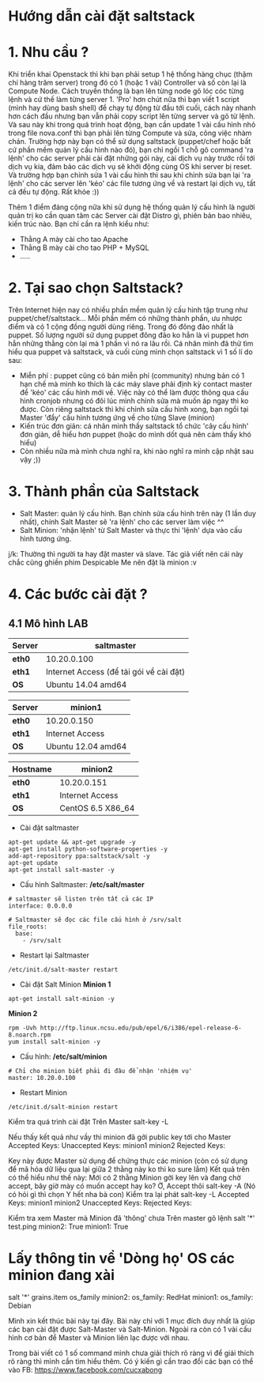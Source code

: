 Hướng dẫn cài đặt saltstack
=========

# 1. Nhu cầu ?
Khi triển khai Openstack thì khi bạn phải setup 1 hệ thống hàng chục (thậm chí hàng trăm server) trong đó có 1 (hoặc 1 vài) Controller và số còn lại là Compute Node. Cách truyền thống là bạn lên từng node gõ lóc cóc từng lệnh và cứ thế làm từng server 1. 'Pro' hơn chút nữa thì bạn viết 1 script (mình hay dùng bash shell) để chạy tự động từ đầu tới cuối, cách này nhanh hơn cách đầu nhưng bạn vẫn phải copy script lên từng server và gõ từ lệnh. Và sau này khi trong quá trình hoạt động, bạn cần update 1 vài cấu hình nhỏ trong file nova.conf thì bạn phải lên từng Compute và sửa, công việc nhàm chán. Trường hợp này bạn có thể sử dụng saltstack (puppet/chef hoặc bất cứ phần mềm quản lý cấu hình nào đó), bạn chỉ ngồi 1 chỗ gõ command 'ra lệnh' cho các server phải cài đặt những gói này, cài dịch vụ này trước rồi tới dịch vụ kia, đảm bảo các dịch vụ sẽ khởi động cùng OS khi server bị reset. Và trường hợp bạn chỉnh sửa 1 vài cấu hình thì sau khi chỉnh sửa bạn lại 'ra lệnh' cho các server lên 'kéo' các file tương ứng về và restart lại dịch vụ, tất cả đều tự động. Rất khỏe :))

Thêm 1 điểm đáng cộng nữa khi sử dụng hệ thống quản lý cấu hình là người quản trị ko cần quan tâm các Server cài đặt Distro gì, phiên bản bao nhiêu, kiến trúc nào. Bạn chỉ cần ra lệnh kiểu như:
- Thằng A mày cài cho tao Apache
- Thằng B mày cài cho tao PHP + MySQL
- .....

# 2. Tại sao chọn Saltstack?
Trên Internet hiện nay có nhiều phần mềm quản lý cấu hình tập trung như puppet/chef/saltstack... Mỗi phần mềm có những thành phần, ưu nhược điểm và có 1 cộng đồng người dùng riêng. Trong đó đông đảo nhất là puppet. Số lượng người sử dụng puppet đông đảo ko hẳn là vì puppet hơn hẳn những thằng còn lại mà 1 phần vì nó ra lâu rồi.
Cá nhân mình đã thử tìm hiểu qua puppet và saltstack, và cuối cùng mình chọn saltstack vì 1 số  lí do sau:
- Miễn phí : puppet cũng có bản miễn phí (community) nhưng bản có 1 hạn chế mà mình ko thích là các máy slave phải định kỳ contact master để 'kéo' các cấu hình mới về. Việc này có thể làm được thông qua cấu hình cronjob nhưng có đôi lúc mình chỉnh sửa mà muốn áp ngay thì ko được. Còn riêng saltstack thì khi chỉnh sửa cấu hình xong, bạn ngồi tại Master 'đẩy' cấu hình tương ứng về cho từng Slave (minion)
- Kiến trúc đơn giản: cá nhân mình thấy saltstack tổ chức 'cây cấu hình' đơn giản, dễ hiểu hơn puppet (hoặc do mình dốt quá nên cảm thấy khó hiểu)
- Còn nhiều nữa mà mình chưa nghĩ ra, khi nào nghĩ ra mình cập nhật sau vậy ;))

# 3. Thành phần của Saltstack
- Salt Master: quản lý cấu hình. Bạn chỉnh sửa cấu hình trên này (1 lần duy nhất), chính Salt Master sẽ 'ra lệnh' cho các server làm việc ^^
- Salt Minion: 'nhận lệnh' từ Salt Master và thực thi 'lệnh' dựa vào cấu hình tương ứng.

j/k: Thường thì người ta hay đặt master và slave. Tác giả viết nên cái này chắc cũng ghiền phim Despicable Me nên đặt là minion  :v

# 4. Các bước cài đặt ?
## 4.1 Mô hình LAB


Server	|saltmaster
--------|---------
**eth0**    |10.20.0.100
**eth1**    | Internet Access (để tải gói về cài đặt)
**OS**      | Ubuntu 14.04 amd64

Server  | minion1
--------|-------------
**eth0**			| 10.20.0.150
**eth1**			| Internet Access
**OS**				| Ubuntu 12.04 amd64

Hostname	| minion2
----------|--------
**eth0**			| 10.20.0.151
**eth1**			| Internet Access
**OS**				| CentOS 6.5 X86_64

* Cài đặt saltmaster
```shell
apt-get update && apt-get upgrade -y
apt-get install python-software-properties -y
add-apt-repository ppa:saltstack/salt -y
apt-get update
apt-get install salt-master -y
```

* Cấu hình Saltmaster: **/etc/salt/master**
```shell
# saltmaster sẽ listen trên tất cả các IP
interface: 0.0.0.0

# Saltmaster sẽ đọc các file cấu hình ở /srv/salt
file_roots:
  base:
    - /srv/salt
```

* Restart lại Saltmaster
```base 
/etc/init.d/salt-master restart
```

* Cài đặt Salt Minion
**Minion 1**
```shell
apt-get install salt-minion -y
```
**Minion 2**
```shell
rpm -Uvh http://ftp.linux.ncsu.edu/pub/epel/6/i386/epel-release-6-8.noarch.rpm
yum install salt-minion -y
```

* Cấu hình: **/etc/salt/minion**
```shell
# Chỉ cho minion biết phải đi đâu để nhận 'nhiệm vụ' 
master: 10.20.0.100
```
* Restart Minion
```shell
/etc/init.d/salt-minion restart
```
Kiểm tra quá trình cài đặt
Trên Master
salt-key -L

Nếu thấy kết quả như vầy thì minion đã gởi public key tới cho Master
Accepted Keys:
Unaccepted Keys:
minion1
minion2
Rejected Keys:

Key này được Master sử dụng để chứng thực các minion (còn có sử dụng để mã hóa dữ liệu qua lại giữa 2 thằng này ko thì ko sure lắm)
Kết quả trên có thể hiểu như thế này: Mới có 2 thằng Minion gởi key lên và đang chờ accept, bây giờ mày có muốn accept hay ko? Ờ, Accept thôi
salt-key -A
(Nó có hỏi gì thì chọn Y hết nha bà con)
Kiểm tra lại phát
salt-key -L
Accepted Keys:
minion1
minion2
Unaccepted Keys:
Rejected Keys:

Kiểm tra xem Master mà Minion đã 'thông' chưa
Trên master gõ lệnh
salt '*' test.ping
minion2:
    True
minion1:
    True

# Lấy thông tin về 'Dòng họ' OS các minion đang xài
salt '*' grains.item os_family
minion2:
  os_family: RedHat
minion1:
  os_family: Debian


Mình xin kết thúc bài này tại đây. Bài này chỉ với 1 mục đích duy nhất là giúp các bạn cài đặt được Salt-Master và Salt-Minion. Ngoài ra còn có 1 vài cấu hình cơ bản để Master và Minion liên lạc được với nhau.

Trong bài viết có 1 số command mình chưa giải thích rõ ràng vì để giải thích rõ ràng thì mình cần tìm hiểu thêm. Có ý kiến gì cần trao đổi các bạn có thể vào FB: https://www.facebook.com/cucxabong
